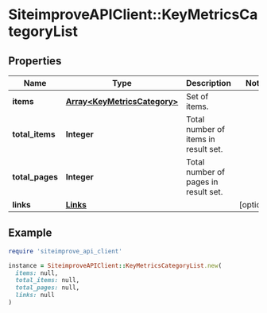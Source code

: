 # SiteimproveAPIClient::KeyMetricsCategoryList

## Properties

| Name | Type | Description | Notes |
| ---- | ---- | ----------- | ----- |
| **items** | [**Array&lt;KeyMetricsCategory&gt;**](KeyMetricsCategory.md) | Set of items. |  |
| **total_items** | **Integer** | Total number of items in result set. |  |
| **total_pages** | **Integer** | Total number of pages in result set. |  |
| **links** | [**Links**](Links.md) |  | [optional] |

## Example

```ruby
require 'siteimprove_api_client'

instance = SiteimproveAPIClient::KeyMetricsCategoryList.new(
  items: null,
  total_items: null,
  total_pages: null,
  links: null
)
```

